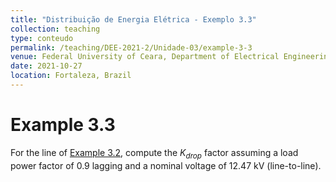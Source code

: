 ```yaml
---
title: "Distribuição de Energia Elétrica - Exemplo 3.3"
collection: teaching
type: conteudo
permalink: /teaching/DEE-2021-2/Unidade-03/example-3-3
venue: Federal University of Ceara, Department of Electrical Engineering
date: 2021-10-27
location: Fortaleza, Brazil
---
```


# Example 3.3

For the line of [Example 3.2](/teaching/DEE-2021-2/Unidade-03/example-3-2), compute the $K_{drop}$ factor assuming a load power factor of 0.9 lagging and a nominal voltage of 12.47 kV (line-to-line).
